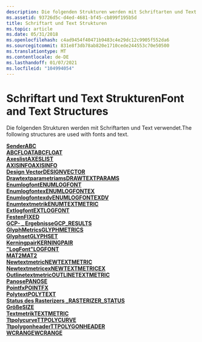 ```yaml
---
description: Die folgenden Strukturen werden mit Schriftarten und Text verwendet.
ms.assetid: 93726d5c-d4ed-4681-bf45-cb899f195b5d
title: Schriftart und Text Strukturen
ms.topic: article
ms.date: 05/31/2018
ms.openlocfilehash: c4ad9454f40471b9483c4e29dc12c9905f552da6
ms.sourcegitcommit: 831e8f3db78ab820e1710cede244553c70e50500
ms.translationtype: MT
ms.contentlocale: de-DE
ms.lasthandoff: 01/07/2021
ms.locfileid: "104994054"
---
```

# <a name="font-and-text-structures"></a><span data-ttu-id="16b7d-103">Schriftart und Text Strukturen</span><span class="sxs-lookup"><span data-stu-id="16b7d-103">Font and Text Structures</span></span>

<span data-ttu-id="16b7d-104">Die folgenden Strukturen werden mit Schriftarten und Text verwendet.</span><span class="sxs-lookup"><span data-stu-id="16b7d-104">The following structures are used with fonts and text.</span></span>

<dl>

[<span data-ttu-id="16b7d-105">**Sender**</span><span class="sxs-lookup"><span data-stu-id="16b7d-105">**ABC**</span></span>](/windows/desktop/api/Wingdi/ns-wingdi-abc)  
[<span data-ttu-id="16b7d-106">**ABCFLOAT**</span><span class="sxs-lookup"><span data-stu-id="16b7d-106">**ABCFLOAT**</span></span>](/windows/desktop/api/Wingdi/ns-wingdi-abcfloat)  
[<span data-ttu-id="16b7d-107">**Axeslist**</span><span class="sxs-lookup"><span data-stu-id="16b7d-107">**AXESLIST**</span></span>](/windows/win32/api/wingdi/ns-wingdi-axeslista)  
[<span data-ttu-id="16b7d-108">**AXISINFO**</span><span class="sxs-lookup"><span data-stu-id="16b7d-108">**AXISINFO**</span></span>](/windows/win32/api/wingdi/ns-wingdi-axisinfoa)  
[<span data-ttu-id="16b7d-109">**Design Vector**</span><span class="sxs-lookup"><span data-stu-id="16b7d-109">**DESIGNVECTOR**</span></span>](/windows/win32/api/wingdi/ns-wingdi-designvector)  
[<span data-ttu-id="16b7d-110">**Drawtextparametriams**</span><span class="sxs-lookup"><span data-stu-id="16b7d-110">**DRAWTEXTPARAMS**</span></span>](/windows/win32/api/winuser/ns-winuser-drawtextparams)  
[<span data-ttu-id="16b7d-111">**Enumlogfont**</span><span class="sxs-lookup"><span data-stu-id="16b7d-111">**ENUMLOGFONT**</span></span>](/windows/win32/api/wingdi/ns-wingdi-enumlogfonta)  
[<span data-ttu-id="16b7d-112">**Enumlogfontex**</span><span class="sxs-lookup"><span data-stu-id="16b7d-112">**ENUMLOGFONTEX**</span></span>](/windows/win32/api/wingdi/ns-wingdi-enumlogfontexa)  
[<span data-ttu-id="16b7d-113">**Enumlogfontexdv**</span><span class="sxs-lookup"><span data-stu-id="16b7d-113">**ENUMLOGFONTEXDV**</span></span>](/windows/win32/api/wingdi/ns-wingdi-enumlogfontexdva)  
[<span data-ttu-id="16b7d-114">**Enumtextmetrik**</span><span class="sxs-lookup"><span data-stu-id="16b7d-114">**ENUMTEXTMETRIC**</span></span>](/windows/win32/api/wingdi/ns-wingdi-enumtextmetrica)  
[<span data-ttu-id="16b7d-115">**Extlogfont**</span><span class="sxs-lookup"><span data-stu-id="16b7d-115">**EXTLOGFONT**</span></span>](/windows/win32/api/wingdi/ns-wingdi-extlogfonta)  
[<span data-ttu-id="16b7d-116">**Festen**</span><span class="sxs-lookup"><span data-stu-id="16b7d-116">**FIXED**</span></span>](/windows/desktop/api/Wingdi/ns-wingdi-fixed)  
[<span data-ttu-id="16b7d-117">**GCP- \_ Ergebnisse**</span><span class="sxs-lookup"><span data-stu-id="16b7d-117">**GCP\_RESULTS**</span></span>](/windows/win32/api/wingdi/ns-wingdi-gcp_resultsa)  
[<span data-ttu-id="16b7d-118">**GlyphMetrics**</span><span class="sxs-lookup"><span data-stu-id="16b7d-118">**GLYPHMETRICS**</span></span>](/windows/desktop/api/Wingdi/ns-wingdi-glyphmetrics)  
[<span data-ttu-id="16b7d-119">**Glyphset**</span><span class="sxs-lookup"><span data-stu-id="16b7d-119">**GLYPHSET**</span></span>](/windows/win32/api/wingdi/ns-wingdi-glyphset)  
[<span data-ttu-id="16b7d-120">**Kerningpair**</span><span class="sxs-lookup"><span data-stu-id="16b7d-120">**KERNINGPAIR**</span></span>](/windows/win32/api/wingdi/ns-wingdi-kerningpair)  
[<span data-ttu-id="16b7d-121">**"LogFont"**</span><span class="sxs-lookup"><span data-stu-id="16b7d-121">**LOGFONT**</span></span>](/windows/win32/api/wingdi/ns-wingdi-logfonta)  
[<span data-ttu-id="16b7d-122">**MAT2**</span><span class="sxs-lookup"><span data-stu-id="16b7d-122">**MAT2**</span></span>](/windows/desktop/api/Wingdi/ns-wingdi-mat2)  
[<span data-ttu-id="16b7d-123">**Newtextmetric**</span><span class="sxs-lookup"><span data-stu-id="16b7d-123">**NEWTEXTMETRIC**</span></span>](/windows/win32/api/wingdi/ns-wingdi-newtextmetrica)  
[<span data-ttu-id="16b7d-124">**Newtextmetricex**</span><span class="sxs-lookup"><span data-stu-id="16b7d-124">**NEWTEXTMETRICEX**</span></span>](/windows/win32/api/wingdi/ns-wingdi-newtextmetricexa)  
[<span data-ttu-id="16b7d-125">**Outlinetextmetric**</span><span class="sxs-lookup"><span data-stu-id="16b7d-125">**OUTLINETEXTMETRIC**</span></span>](/windows/desktop/api/Wingdi/ns-wingdi-outlinetextmetrica)  
[<span data-ttu-id="16b7d-126">**Panose**</span><span class="sxs-lookup"><span data-stu-id="16b7d-126">**PANOSE**</span></span>](/windows/win32/api/wingdi/ns-wingdi-panose)  
[<span data-ttu-id="16b7d-127">**Pointfx**</span><span class="sxs-lookup"><span data-stu-id="16b7d-127">**POINTFX**</span></span>](/windows/win32/api/wingdi/ns-wingdi-pointfx)  
[<span data-ttu-id="16b7d-128">**Polytext**</span><span class="sxs-lookup"><span data-stu-id="16b7d-128">**POLYTEXT**</span></span>](/windows/win32/api/wingdi/ns-wingdi-polytexta)  
[<span data-ttu-id="16b7d-129">**Status des Rasterizers \_**</span><span class="sxs-lookup"><span data-stu-id="16b7d-129">**RASTERIZER\_STATUS**</span></span>](/windows/desktop/api/Wingdi/ns-wingdi-rasterizer_status)  
<span data-ttu-id="16b7d-130">[**Größe**](/previous-versions//dd145106(v=vs.85))</span><span class="sxs-lookup"><span data-stu-id="16b7d-130">[**SIZE**](/previous-versions//dd145106(v=vs.85))</span></span>  
[<span data-ttu-id="16b7d-131">**Textmetrik**</span><span class="sxs-lookup"><span data-stu-id="16b7d-131">**TEXTMETRIC**</span></span>](/windows/win32/api/wingdi/ns-wingdi-textmetrica)  
[<span data-ttu-id="16b7d-132">**Ttpolycurve**</span><span class="sxs-lookup"><span data-stu-id="16b7d-132">**TTPOLYCURVE**</span></span>](/windows/win32/api/wingdi/ns-wingdi-ttpolycurve)  
[<span data-ttu-id="16b7d-133">**Ttpolygonheader**</span><span class="sxs-lookup"><span data-stu-id="16b7d-133">**TTPOLYGONHEADER**</span></span>](/windows/win32/api/wingdi/ns-wingdi-ttpolygonheader)  
[<span data-ttu-id="16b7d-134">**WCRANGE**</span><span class="sxs-lookup"><span data-stu-id="16b7d-134">**WCRANGE**</span></span>](/windows/win32/api/wingdi/ns-wingdi-wcrange)  
</dl>

 

 
